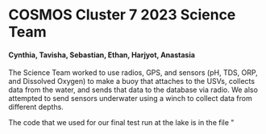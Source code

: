 
<h1>COSMOS Cluster 7 2023 Science Team</h1>
<h4>Cynthia, Tavisha, Sebastian, Ethan, Harjyot, Anastasia </h4>
<p>The Science Team worked to use radios, GPS, and sensors (pH, TDS, ORP, and Dissolved Oxygen) to make a buoy that attaches to the USVs, collects data from the water, and sends that data to the database via radio. We also attempted to send sensors underwater using a winch to collect data from different depths. </p>
<p>The code that we used for our final test run at the lake is in the file "</p>
